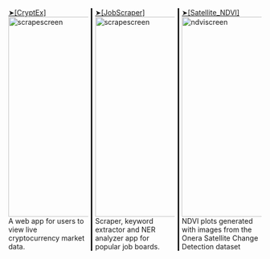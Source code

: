 
<div style="column-count:3;column-rule: solid;">
<div>
 <a href="https://rydev.io/cryptex-project/index.html">➤[CryptEx]</a>
<img width="399" alt="scrapescreen" src="https://user-images.githubusercontent.com/107228115/235328598-98b6083a-6b72-41c1-ae57-f457f83edb2a.gif"/>

 <br>
  A web app for users to view live cryptocurrency market data.
</div>
<div>
 <a href="https://github.com/RydCri/JobScraper">➤[JobScraper]</a>
<img width="399" alt="scrapescreen" src="https://github.com/user-attachments/assets/57df92a6-ef31-41f2-b8e6-5db17669f40d" />
 <br>
 Scraper, keyword extractor and NER analyzer app for popular job boards.
</div>
<div>
 <a href="https://github.com/RydCri/Satellite_NDVI">➤[Satellite_NDVI]</a>
<img width="399" alt="ndviscreen" src="https://github.com/user-attachments/assets/7811a575-64a5-46fb-96a3-1a06451cbb4d" />
 <br>
  NDVI plots generated with images from the Onera Satellite Change Detection dataset
</div>
</div>
